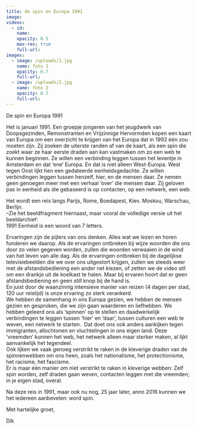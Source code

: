 ```yaml
---
title: de spin en Europa 1991
image:
videos:
  - id:
    name:
    opacity: 0.5
    max-res: true
    full-url:
images:
  - image: /uploads/1.jpg
    name: foto 1
    opacity: 0.7
    full-url:
  - image: /uploads/2.jpg
    name: foto 2
    opacity: 0.7
    full-url:
---
```



De spin en Europa 1991

Het is januari 1991. Een groepje jongeren van het jeugdwerk van Doopsgezinden, Remonstranten en Vrijzinnige Hervormden kopen een kaart van Europa om een overzicht te krijgen van het Europa dat in 1992 één zou moeten zijn. Zij zoeken de uiterste randen af van de kaart, als een spin die zoekt waar ze haar eerste draden aan kan vastmaken om zo een web te kunnen beginnen. Ze willen een verbinding leggen tussen het leventje in Amsterdam en dat ‘ene’ Europa. En dat is niet alleen West-Europa. West tegen Oost lijkt hen een gedateerde eenheidsgedachte. Ze willen verbindingen leggen tussen henzelf, hier, en de mensen daar. Ze nemen geen genoegen meer met een verhaal ‘over’ die mensen daar. Zij geloven pas in eenheid als die gebaseerd is op contacten, op een netwerk, een web.

Het wordt een reis langs Parijs, Rome, Boedapest, Kiev. Moskou, Warschau, Berlijn.
<br>–Zie het beeldfragment hiernaast, maar vooral de volledige versie uit het beeldarchief:
<br>1991 Eenheid is een woord van 7 letters.

Ervaringen zijn de pijlers van ons denken. Alles wat we lezen en horen funderen we daarop. Als de ervaringen ontbreken bij wijze woorden die ons door zo velen gegeven worden, zullen die woorden verwaaien in de wind van het leven van alle dag. Als de ervaringen ontbreken bij de dagelijkse televisiebeelden die we over ons uitgestort krijgen, zullen we steeds weer met de afstandsbediening een ander net kiezen, of zetten we de video stil om een drankje uit de koelkast te halen. Maar bij ervaren hoort dat er geen afstandsbediening en geen *still* knop bij de hand is.
<br>En juist door de waanzinnig intensieve manier van reizen (4 dagen per stad, 120 uur reistijd) is onze ervaring zo sterk verankerd.
<br>We hebben de samenhang in ons Europa gezien, we hebben de mensen gezien en gesproken, die we zijn gaan waarderen en liefhebben. We hebben geleerd ons als ‘spinnen’ op te stellen en daadwerkelijk verbindingen te leggen tussen ‘hier’ en ‘daar’, tussen culturen een web te weven, een netwerk te starten.  Dat doet ons ook anders aankijken tegen immigranten, allochtonen en vluchtelingen in ons eigen land. Deze ‘vreemden’ kunnen het web, het netwerk alleen maar sterker maken, al lijkt aanvankelijk het tegendeel.
<br>Ook lijken we vaak genoeg verstrikt te raken in de kleverige draden van de spinnenwebben om ons heen, zoals het nationalisme, het protectionisme, het racisme, het fascisme.
<br>Er is maar één manier om niet verstrikt te raken in kleverige webben: Zelf spin worden, zelf draden gaan weven, contacten leggen met die vreemden; in je eigen stad, overal.

Na deze reis in 1991, maar ook nu nog, 25 jaar later, anno 2016 kunnen we het iedereen aanbevelen: word spin.

Met hartelijke groet,

Dik